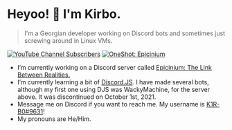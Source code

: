 # Heyoo! 👋 I'm Kirbo.
> I'm a Georgian developer working on Discord bots and sometimes just screwing around in Linux VMs.

[![YouTube Channel Subscribers](https://img.shields.io/youtube/channel/subscribers/UCQAeExASKppAzF2imNxXfHg?style=for-the-badge&label=YouTube%20Subscribers)](https://youtube.com/channel/UCQAeExASKppAzF2imNxXfHg?sub_confirmation=1)
[![OneShot: Epicinium](https://img.shields.io/badge/OneShot:%20Epicinium-Join!-8526D0.svg?style=for-the-badge)](https://discord.gg/FxEqVkSBMq)

- I’m currently working on a Discord server called [Epicinium: The Link Between Realities.](https://discord.gg/FxEqVkSBMq)
- I’m currently learning a bit of [Discord.JS](discord.js.org). I have made several bots, although my first one using DJS was WackyMachine, for the server above. It was discontinued on October 1st, 2021.
- Message me on Discord if you want to reach me. My username is [K1R-B0#9631](https://drive.google.com/drive/folders/1gy_9t-9dYSMBNzlwNJWm_-9m94FDMXEN)!
- My pronouns are He/Him.
